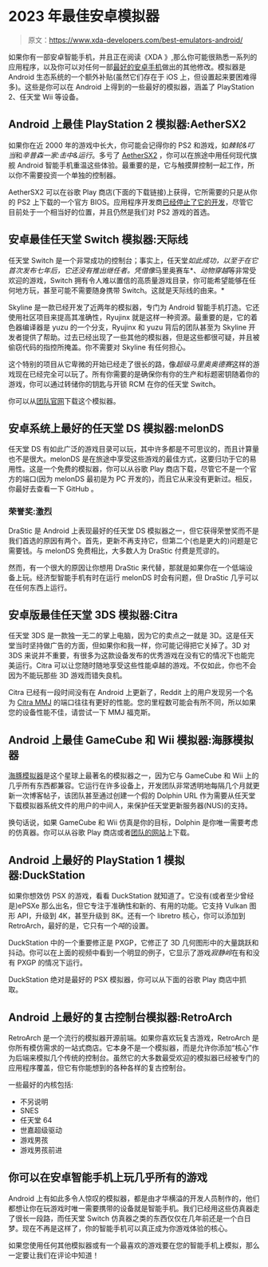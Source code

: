 # 2023 年最佳安卓模拟器

> 原文：<https://www.xda-developers.com/best-emulators-android/>

如果你有一部安卓智能手机，并且正在阅读《XDA 》,那么你可能很熟悉一系列的应用程序，以及你可以对任何一部[最好的安卓手机](https://www.xda-developers.com/best-android-phones/)做出的其他修改。模拟器是 Android 生态系统的一个额外补贴(虽然它们存在于 iOS 上，但设置起来要困难得多)。这些是你可以在 Android 上得到的一些最好的模拟器，涵盖了 PlayStation 2、任天堂 Wii 等设备。

## Android 上最佳 PlayStation 2 模拟器:AetherSX2

如果你在近 2000 年的游戏中长大，你可能会记得你的 PS2 和游戏，如*棘轮&叮当*和*辛普森一家:击中&运行*。多亏了 [AetherSX2](https://www.xda-developers.com/aethersx2-playstation-emulator/) ，你可以在旅途中用任何现代旗舰 Android 智能手机重温这些体验。最重要的是，它与触摸屏控制一起工作，所以你不需要投资一个单独的控制器。

AetherSX2 可以在谷歌 Play 商店(下面的下载链接)上获得，它所需要的只是从你的 PS2 上下载的一个官方 BIOS。应用程序开发商[已经停止了它的开发](https://www.xda-developers.com/aethersx2-ends-development/)，尽管它目前处于一个相当好的位置，并且仍然是我们对 PS2 游戏的首选。

## 安卓最佳任天堂 Switch 模拟器:天际线

任天堂 Switch 是一个非常成功的控制台；事实上，任天堂*如此成功，以至于在它首次发布七年后，它还没有推出继任者。凭借像*马里奥赛车*、*动物穿越*等非常受欢迎的游戏，Switch 拥有令人难以置信的高质量游戏目录，你可能希望能够在任何地方玩，甚至可能不需要随身携带 Switch。这就是天际线的由来。*

Skyline 是一款已经开发了近两年的模拟器，专门为 Android 智能手机打造。它还使用社区项目来提高其准确性，Ryujinx 就是这样一种资源。最重要的是，它的着色器编译器是 yuzu 的一个分支，Ryujinx 和 yuzu 背后的团队甚至为 Skyline 开发者提供了帮助。过去已经出现了一些其他的模拟器，但是这些都很可疑，并且被偷窃代码的指控所掩盖。你不需要对 Skyline 有任何担心。

这个特别的项目从它卑微的开始已经走了很长的路，像*超级马里奥奥德赛*这样的游戏现在已经完全可以玩了。所有你需要的是确保你有你的生产和标题密钥随着你的游戏，你可以通过转储你的钥匙与开锁 RCM 在你的任天堂 Switch。

你可以从[团队官网](https://skyline-emu.one/)下载这个模拟器。

## 安卓系统上最好的任天堂 DS 模拟器:melonDS

任天堂 DS 有如此广泛的游戏目录可以玩，其中许多都是不可思议的，而且计算量也不是很大。melonDS 是在旅途中享受这些游戏的最佳方式，这要归功于它的易用性。这是一个免费的模拟器，你可以从谷歌 Play 商店下载，尽管它不是一个官方的端口(因为 melonDS 最初是为 PC 开发的)，而且它从来没有更新过。相反，你最好去查看一下 GitHub 。

### 荣誉奖:激烈

DraStic 是 Android 上表现最好的任天堂 DS 模拟器之一，但它获得荣誉奖而不是我们首选的原因有两个。首先，更新不再支持它，但第二个(也是更大的)问题是它需要钱。与 melonDS 免费相比，大多数人为 DraStic 付费是荒谬的。

然而，有一个很大的原因让你想用 DraStic 来代替，那就是如果你在一个低端设备上玩。经济型智能手机有时在运行 melonDS 时会有问题，但 DraStic 几乎可以在任何东西上运行。

## 安卓版最佳任天堂 3DS 模拟器:Citra

任天堂 3DS 是一款独一无二的掌上电脑，因为它的卖点之一就是 3D。这是任天堂当时坚持做广告的方面，但如果你和我一样，你可能记得把它关掉了。3D 对 3DS 来说并不重要，有很多为这款设备发布的优秀游戏在没有它的情况下也能完美运行。Citra 可以让您随时随地享受这些性能卓越的游戏。不仅如此，你也不会因为不能玩那些 3D 游戏而错失良机。

Citra 已经有一段时间没有在 Android 上更新了，Reddit 上的用户发现另一个名为 [Citra MMJ](https://github.com/weihuoya/citra) 的端口往往有更好的性能。您的里程数可能会有所不同，所以如果您的设备性能不佳，请尝试一下 MMJ 福克斯。

## Android 上最佳 GameCube 和 Wii 模拟器:海豚模拟器

[海豚模拟器](https://www.xda-developers.com/dolphin-emulator/)是这个星球上最著名的模拟器之一，因为它与 GameCube 和 Wii 上的几乎所有东西都兼容。它运行在许多设备上，开发团队非常透明地每隔几个月就更新一次博客帖子，该团队甚至通过创建一个假的 Dolphin URL 作为需要从任天堂下载模拟器系统文件的用户的中间人，来保护任天堂更新服务器(NUS)的支持。

换句话说，如果 GameCube 和 Wii 仿真是你的目标，Dolphin 是你唯一需要考虑的仿真器。你可以从谷歌 Play 商店或者[团队的网站](https://dolphin-emu.org/download/)上下载。

## Android 上最好的 PlayStation 1 模拟器:DuckStation

如果你想效仿 PSX 的游戏，看看 DuckStation 就知道了。它没有(或者至少曾经是)ePSXe 那么出名，但它专注于准确性和新的、有用的功能。它支持 Vulkan 图形 API，升级到 4K，甚至升级到 8K。还有一个 libretro 核心，你可以添加到 RetroArch，最好的是，它只有一个*吨*的设置。

DuckStation 中的一个重要修正是 PXGP，它修正了 3D 几何图形中的大量跳跃和抖动。你可以在上面的视频中看到一个明显的例子，它显示了游戏*寂静岭*在有和没有 PXGP 的情况下运行。

DuckStation 绝对是最好的 PSX 模拟器，你可以从下面的谷歌 Play 商店中抓取。

## Android 上最好的复古控制台模拟器:RetroArch

RetroArch 是一个流行的模拟器开源前端。如果你喜欢玩复古游戏，RetroArch 是你所有模仿需求的一站式商店。它本身不是一个模拟器，而是允许你添加“核心”作为后端来模拟几个传统的控制台。虽然它的大多数最受欢迎的模拟器已经被专门的应用程序覆盖，但它有你能想到的各种各样的复古控制台。

一些最好的内核包括:

*   不另说明
*   SNES
*   任天堂 64
*   世嘉超级驱动
*   游戏男孩
*   游戏男孩前进

## 你可以在安卓智能手机上玩几乎所有的游戏

Android 上有如此多令人惊叹的模拟器，都是由才华横溢的开发人员制作的，他们都想让你在玩游戏时唯一需要携带的设备就是智能手机。我们已经用这些仿真器走了很长一段路，而任天堂 Switch 仿真器之类的东西仅仅在几年前还是一个白日梦。现在不再是这样了，你的智能手机可以真正成为你游戏体验的核心。

如果您使用任何其他模拟器或有一个最喜欢的游戏要在您的智能手机上模拟，那么一定要让我们在评论中知道！